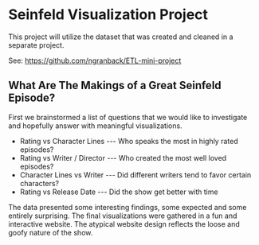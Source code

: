 # Seinfeld Visualization Project

This project will utilize the dataset that was created and cleaned in a separate project.

See: https://github.com/ngranback/ETL-mini-project


## What Are The Makings of a Great Seinfeld Episode?

First we brainstormed a list of questions that we would like to investigate and hopefully answer with meaningful visualizations.
- Rating vs Character Lines --- Who speaks the most in highly rated episodes?
- Rating vs Writer / Director --- Who created the most well loved episodes?
- Character Lines vs Writer --- Did different writers tend to favor certain characters?
- Rating vs Release Date --- Did the show get better with time

The data presented some interesting findings, some expected and some entirely surprising. 
The final visualizations were gathered in a fun and interactive website. The atypical website design reflects the loose and goofy nature of the show.
